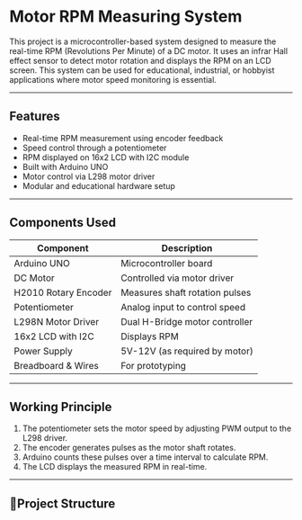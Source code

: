# Motor RPM Measuring System

This project is a microcontroller-based system designed to measure the real-time RPM (Revolutions Per Minute) of a DC motor. It uses an infrar Hall effect sensor to detect motor rotation and displays the RPM on an LCD screen. This system can be used for educational, industrial, or hobbyist applications where motor speed monitoring is essential.

---

## Features

- Real-time RPM measurement using encoder feedback
- Speed control through a potentiometer
- RPM displayed on 16x2 LCD with I2C module
- Built with Arduino UNO
- Motor control via L298 motor driver
- Modular and educational hardware setup

---

## Components Used

| Component            | Description                         |
|---------------------|-------------------------------------|
| Arduino UNO          | Microcontroller board               |
| DC Motor             | Controlled via motor driver         |
| H2010 Rotary Encoder | Measures shaft rotation pulses      |
| Potentiometer        | Analog input to control speed       |
| L298N Motor Driver   | Dual H-Bridge motor controller      |
| 16x2 LCD with I2C    | Displays RPM                        |
| Power Supply         | 5V-12V (as required by motor)       |
| Breadboard & Wires   | For prototyping                     |

---

## Working Principle

1. The potentiometer sets the motor speed by adjusting PWM output to the L298 driver.
2. The encoder generates pulses as the motor shaft rotates.
3. Arduino counts these pulses over a time interval to calculate RPM.
4. The LCD displays the measured RPM in real-time.

---

## 📁Project Structure

